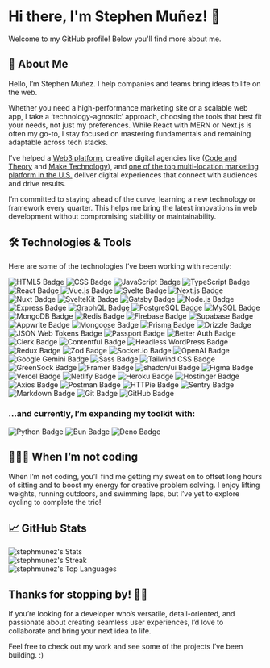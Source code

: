 # Hi there, I'm Stephen Muñez! 👋

Welcome to my GitHub profile! Below you'll find more about me.

## 🚀 About Me

Hello, I’m Stephen Muñez. I help companies and teams bring ideas to life on the web.

Whether you need a high-performance marketing site or a scalable web app, I take a ’technology-agnostic’ approach, choosing the tools that best fit your needs, not just my preferences. While React with MERN or Next.js is often my go-to, I stay focused on mastering fundamentals and remaining adaptable across tech stacks.

I’ve helped a [Web3 platform](https://unit.network/), creative digital agencies like ([Code and Theory](https://www.codeandtheory.com) and [Make Technology](https://www.make.technology)), and [one of the top multi-location marketing platform in the U.S.](https://meetsoci.com) deliver digital experiences that connect with audiences and drive results.

I’m committed to staying ahead of the curve, learning a new technology or framework every quarter. This helps me bring the latest innovations in web development without compromising stability or maintainability.

## 🛠️ Technologies & Tools

Here are some of the technologies I’ve been working with recently:

<p align="left">
  <img src="https://img.shields.io/badge/HTML5-E34F26?logo=html5&logoColor=fff&style=for-the-badge" alt="HTML5 Badge" />
  <img src="https://img.shields.io/badge/CSS-639?logo=css&logoColor=fff&style=for-the-badge" alt="CSS Badge" />
  <img src="https://img.shields.io/badge/JavaScript-F7DF1E?logo=javascript&logoColor=000&style=for-the-badge" alt="JavaScript Badge" />
  <img src="https://img.shields.io/badge/TypeScript-3178C6?logo=typescript&logoColor=fff&style=for-the-badge" alt="TypeScript Badge" />
  <img src="https://img.shields.io/badge/React-61DAFB?logo=react&logoColor=000&style=for-the-badge" alt="React Badge" />
  <img src="https://img.shields.io/badge/Vue.js-4FC08D?logo=vuedotjs&logoColor=fff&style=for-the-badge" alt="Vue.js Badge" />
  <img src="https://img.shields.io/badge/Svelte-FF3E00?logo=svelte&logoColor=fff&style=for-the-badge" alt="Svelte Badge" />
  <img src="https://img.shields.io/badge/Next.js-000?logo=nextdotjs&logoColor=fff&style=for-the-badge" alt="Next.js Badge" />
  <img src="https://img.shields.io/badge/Nuxt-00DC82?logo=nuxt&logoColor=fff&style=for-the-badge" alt="Nuxt Badge" />
  <img src="https://img.shields.io/badge/SvelteKit-FF3E00?style=for-the-badge&logo=Svelte&logoColor=white" alt="SvelteKit Badge" />
  <img src="https://img.shields.io/badge/Gatsby-639?logo=gatsby&logoColor=fff&style=for-the-badge" alt="Gatsby Badge" />
  <img src="https://img.shields.io/badge/Node.js-5FA04E?logo=nodedotjs&logoColor=fff&style=for-the-badge" alt="Node.js Badge" />
  <img src="https://img.shields.io/badge/Express-000?logo=express&logoColor=fff&style=for-the-badge" alt="Express Badge" />
  <img src="https://img.shields.io/badge/GraphQL-E10098?logo=graphql&logoColor=fff&style=for-the-badge" alt="GraphQL Badge" />
  <img src="https://img.shields.io/badge/PostgreSQL-4169E1?logo=postgresql&logoColor=fff&style=for-the-badge" alt="PostgreSQL Badge" />
  <img src="https://img.shields.io/badge/MySQL-4479A1?logo=mysql&logoColor=fff&style=for-the-badge" alt="MySQL Badge" />
  <img src="https://img.shields.io/badge/MongoDB-47A248?logo=mongodb&logoColor=fff&style=for-the-badge" alt="MongoDB Badge" />
  <img src="https://img.shields.io/badge/Redis-FF4438?logo=redis&logoColor=fff&style=for-the-badge" alt="Redis Badge" />
  <img src="https://img.shields.io/badge/Firebase-DD2C00?logo=firebase&logoColor=fff&style=for-the-badge" alt="Firebase Badge" />
  <img src="https://img.shields.io/badge/Supabase-3FCF8E?logo=supabase&logoColor=fff&style=for-the-badge" alt="Supabase Badge" />
  <img src="https://img.shields.io/badge/Appwrite-FD366E?logo=appwrite&logoColor=fff&style=for-the-badge" alt="Appwrite Badge">
  <img src="https://img.shields.io/badge/Mongoose-800?logo=mongoose&logoColor=fff&style=for-the-badge" alt="Mongoose Badge" />
  <img src="https://img.shields.io/badge/Prisma-2D3748?logo=prisma&logoColor=fff&style=for-the-badge" alt="Prisma Badge" />
  <img src="https://img.shields.io/badge/Drizzle-C5F74F?logo=drizzle&logoColor=000&style=for-the-badge" alt="Drizzle Badge" />
  <img src="https://img.shields.io/badge/JSON%20Web%20Tokens-000?logo=jsonwebtokens&logoColor=fff&style=for-the-badge" alt="JSON Web Tokens Badge" />
  <img src="https://img.shields.io/badge/Passport-34E27A?logo=passport&logoColor=000&style=for-the-badge" alt="Passport Badge">
  <img src="https://img.shields.io/badge/Better%20Auth-FFF?logo=betterauth&logoColor=000&style=for-the-badge" alt="Better Auth Badge">
  <img src="https://img.shields.io/badge/Clerk-6C47FF?logo=clerk&logoColor=fff&style=for-the-badge" alt="Clerk Badge">
  <img src="https://img.shields.io/badge/Contentful-2478CC?logo=contentful&logoColor=fff&style=for-the-badge" alt="Contentful Badge" />
  <img src="https://img.shields.io/badge/WordPress-21759B?logo=wordpress&logoColor=fff&style=for-the-badge" alt="Headless WordPress Badge" />
  <img src="https://img.shields.io/badge/Redux-764ABC?logo=redux&logoColor=fff&style=for-the-badge" alt="Redux Badge">
  <img src="https://img.shields.io/badge/Zod-3E67B1?logo=zod&logoColor=fff&style=for-the-badge" alt="Zod Badge">
  <img src="https://img.shields.io/badge/Socket.io-010101?logo=socketdotio&logoColor=fff&style=for-the-badge" alt="Socket.io Badge">
  <img src="https://img.shields.io/badge/OpenAI-412991?logo=openai&logoColor=fff&style=for-the-badge" alt="OpenAI Badge">
  <img src="https://img.shields.io/badge/Google%20Gemini-8E75B2?logo=googlegemini&logoColor=fff&style=for-the-badge" alt="Google Gemini Badge">
  <img src="https://img.shields.io/badge/Sass-C69?logo=sass&logoColor=fff&style=for-the-badge" alt="Sass Badge" />
  <img src="https://img.shields.io/badge/Tailwind%20CSS-06B6D4?logo=tailwindcss&logoColor=fff&style=for-the-badge" alt="Tailwind CSS Badge" />
  <img src="https://img.shields.io/badge/GreenSock-88CE02?logo=greensock&logoColor=fff&style=for-the-badge" alt="GreenSock Badge" />
  <img src="https://img.shields.io/badge/Framer-05F?logo=framer&logoColor=fff&style=for-the-badge" alt="Framer Badge" />
  <img src="https://img.shields.io/badge/shadcn%2Fui-000?logo=shadcnui&logoColor=fff&style=for-the-badge" alt="shadcn/ui Badge">
  <img src="https://img.shields.io/badge/Figma-F24E1E?logo=figma&logoColor=fff&style=for-the-badge" alt="Figma Badge" />
  <img src="https://img.shields.io/badge/Vercel-000?logo=vercel&logoColor=fff&style=for-the-badge" alt="Vercel Badge" />
  <img src="https://img.shields.io/badge/Netlify-00C7B7?logo=netlify&logoColor=fff&style=for-the-badge" alt="Netlify Badge" />
  <img src="https://img.shields.io/badge/Heroku-430098?logo=heroku&logoColor=fff&style=for-the-badge" alt="Heroku Badge" />
  <img src="https://img.shields.io/badge/Hostinger-673DE6?logo=hostinger&logoColor=fff&style=for-the-badge" alt="Hostinger Badge">
  <img src="https://img.shields.io/badge/Axios-5A29E4?logo=axios&logoColor=fff&style=for-the-badge" alt="Axios Badge" />
  <img src="https://img.shields.io/badge/Postman-FF6C37?logo=postman&logoColor=fff&style=for-the-badge" alt="Postman Badge" />
  <img src="https://img.shields.io/badge/HTTPie-73DC8C?logo=httpie&logoColor=000&style=for-the-badge" alt="HTTPie Badge">
  <img src="https://img.shields.io/badge/Sentry-362D59?logo=sentry&logoColor=fff&style=for-the-badge" alt="Sentry Badge">
  <img src="https://img.shields.io/badge/Markdown-000?logo=markdown&logoColor=fff&style=for-the-badge" alt="Markdown Badge" />
  <img src="https://img.shields.io/badge/Git-F05032?logo=git&logoColor=fff&style=for-the-badge" alt="Git Badge" />
  <img src="https://img.shields.io/badge/GitHub-181717?logo=github&logoColor=fff&style=for-the-badge" alt="GitHub Badge" />
</p>

### ...and currently, I’m expanding my toolkit with:

<p align="left">
  <img src="https://img.shields.io/badge/Python-3776AB?logo=python&logoColor=fff&style=for-the-badge" alt="Python Badge" />
  <img src="https://img.shields.io/badge/Bun-000?logo=bun&logoColor=fff&style=for-the-badge" alt="Bun Badge">
  <img src="https://img.shields.io/badge/Deno-70FFAF?logo=deno&logoColor=000&style=for-the-badge" alt="Deno Badge">
</p>

## 🏃🏽‍➡️ When I’m not coding

When I’m not coding, you’ll find me getting my sweat on to offset long hours of sitting and to boost my energy for creative problem solving. I enjoy lifting weights, running outdoors, and swimming laps, but I’ve yet to explore cycling to complete the trio!

## 📈 GitHub Stats

<div align="left">
  
  ![stephmunez's Stats](https://github-readme-stats.vercel.app/api?username=stephmunez&theme=dark&show_icons=true&hide_border=true&count_private=true) <br/>
  ![stephmunez's Streak](https://github-readme-streak-stats.herokuapp.com/?user=stephmunez&theme=dark&hide_border=true) <br/>
  ![stephmunez's Top Languages](https://github-readme-stats.vercel.app/api/top-langs/?username=stephmunez&theme=dark&show_icons=true&hide_border=true&layout=compact)
  
</div>



## Thanks for stopping by! 👍🏽

If you’re looking for a developer who’s versatile, detail-oriented, and passionate about creating seamless user experiences, I’d love to collaborate and bring your next idea to life.

Feel free to check out my work and see some of the projects I’ve been building. :)
